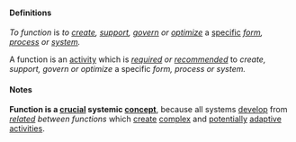 #### Definitions

*To function* is *to [create](https://github.com/gcassel/Modular-Organization-Terminology/blob/master/terms/create.md), [support](https://github.com/gcassel/Modular-Organization-Terminology/blob/master/terms/support.md), [govern](https://github.com/gcassel/Modular-Organization-Terminology/blob/master/terms/governance.md) or [optimize](https://github.com/gcassel/Modular-Organization-Terminology/blob/master/terms/optimize.md)* a [specific](https://github.com/gcassel/Modular-Organization-Terminology/blob/master/terms/specific.md) *[form](https://github.com/gcassel/Modular-Organization-Terminology/blob/master/terms/form.md), [process](https://github.com/gcassel/Modular-Organization-Terminology/blob/master/terms/process.md) or [system](https://github.com/gcassel/Modular-Organization-Terminology/blob/master/terms/system.md).* 

A function is an [activity](https://github.com/gcassel/Modular-Organization-Terminology/blob/master/terms/activity.md) which is *[required](https://github.com/gcassel/Modular-Organization-Terminology/blob/master/terms/require.md) or [recommended](https://github.com/gcassel/Modular-Organization-Terminology/blob/master/terms/recommend.md)* to *create, support, govern or optimize* a specific *form, process or system.* 

#### Notes 

**Function is a [crucial](https://github.com/gcassel/Modular-Organization-Terminology/blob/master/terms/crucial.md) systemic [concept](https://github.com/gcassel/Modular-Organization-Terminology/blob/master/terms/concept.md)**, because all systems [develop](https://github.com/gcassel/Modular-Organization-Terminology/blob/master/terms/develop.md) from *[related](https://github.com/gcassel/Modular-Organization-Terminology/blob/master/terms/relate.md) between functions* which [create](https://github.com/gcassel/Modular-Organization-Terminology/blob/master/terms/create.md) [complex](https://github.com/gcassel/Modular-Organization-Terminology/blob/master/terms/complex.md) and [potentially](https://github.com/gcassel/Modular-Organization-Terminology/blob/master/terms/potential.md) [adaptive](https://github.com/gcassel/Modular-Organization-Terminology/blob/master/terms/adapt.md) [activities](https://github.com/gcassel/Modular-Organization-Terminology/blob/master/terms/activity.md).

